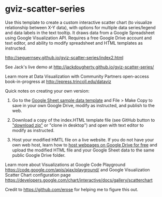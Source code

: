 gviz-scatter-series
===================

Use this template to create a custom interactive scatter chart (to visualize relationship between X-Y data), with options for multiple data series/legend and data labels in the text tooltip. It draws data from a Google Spreadsheet using Google Visualization API. Requires a free Google Drive account and text editor, and ability to modify spreadsheet and HTML templates as instructed.

http://seguernsey.github.io/gviz-scatter-series/index2.html

See Jack's live demo at http://jackdougherty.github.io/gviz-scatter-series/

Learn more at Data Visualization with Community Partners open-access book-in-progress at http://epress.trincoll.edu/dataviz

Quick notes on creating your own version:

1) Go to the <a href="https://docs.google.com/spreadsheet/ccc?key=0AtmGKybdRLlZdHBvSGxIdEJoc1YxNUxtTThGbU9Qcnc&usp=sharing">Google Sheet sample data template</a> and File > Make Copy to save in your own Google Drive, modify as instructed, and publish to the web.

2) Download a copy of the index.HTML template file (see GitHub button to <a href="https://github.com/JackDougherty/gviz-scatter-series/archive/master.zip">"download zip"</a> or "clone in desktop") and open with text editor to modify as instructed.

3) Host your modified HMTL file on a live website. If you do not have your own web host, learn how to <a href="https://googledrive.com/host/0B716ywBKT84AMXBENXlnYmJISlE/GoogleDriveHosting.html">host webpages on Google Drive for free</a> and upload the modified HTML file and your Google Sheet data to the same public Google Drive folder.

Learn more about Visualizations at Google Code Playground 
https://code.google.com/apis/ajax/playground/
and
Google Visualization Scatter Chart configuration page https://developers.google.com/chart/interactive/docs/gallery/scatterchart

Credit to https://github.com/erose for helping me to figure this out.
